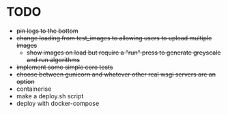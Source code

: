 # TODO

- ~~pin logs to the bottom~~
- ~~change loading from test_images to allowing users to upload multiple images~~
    - ~~show images on load but require a "run" press to generate greyscale and run algorithms~~
- ~~implement some simple core tests~~
- ~~choose between gunicorn and whatever other real wsgi servers are an option~~
- containerise
- make a deploy.sh script
- deploy with docker-compose
